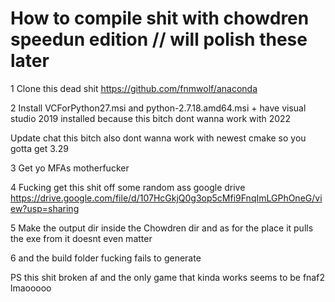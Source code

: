# How to compile shit with chowdren speedun edition // will polish these later

1 Clone this dead shit https://github.com/fnmwolf/anaconda

2 Install VCForPython27.msi and python-2.7.18.amd64.msi + have visual studio 2019 installed because this bitch dont wanna 
work with 2022

Update chat this bitch also dont wanna work with newest cmake so you gotta get 3.29

3 Get yo MFAs motherfucker

4 Fucking get this shit off some random ass google drive https://drive.google.com/file/d/107HcGkjQ0g3op5cMfi9FnqImLGPhOneG/view?usp=sharing

5 Make the output dir inside the Chowdren dir and as for the place it pulls the exe from it doesnt even matter




6 and the build folder fucking fails to generate

PS this shit broken af and the only game that kinda works seems to be fnaf2 lmaooooo
